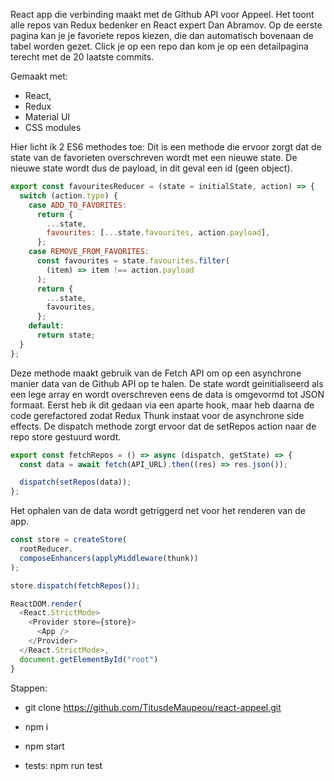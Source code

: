 

React app die verbinding maakt met de Github API voor Appeel. Het toont alle repos van Redux bedenker en React expert Dan Abramov. Op de eerste pagina kan je je favoriete repos kiezen, die dan automatisch bovenaan de tabel worden gezet. Click je op een repo dan kom je op een detailpagina terecht met de 20 laatste commits.

Gemaakt met:
  - React,
  - Redux
  - Material UI
  - CSS modules

Hier licht ik 2 ES6 methodes toe: Dit is een methode die ervoor zorgt dat de state van de favorieten overschreven wordt met een nieuwe state. De nieuwe state wordt dus de payload, in dit geval een id (geen object).

```javascript
export const favouritesReducer = (state = initialState, action) => {
  switch (action.type) {
    case ADD_TO_FAVORITES:
      return {
        ...state,
        favourites: [...state.favourites, action.payload],
      };
    case REMOVE_FROM_FAVORITES:
      const favourites = state.favourites.filter(
        (item) => item !== action.payload
      );
      return {
        ...state,
        favourites,
      };
    default:
      return state;
  }
};
```
Deze methode maakt gebruik van de Fetch API om op een asynchrone manier data van de Github API op te halen. De state wordt geinitialiseerd als een lege array en wordt overschreven eens de data is omgevormd tot JSON formaat. Eerst heb ik dit gedaan via een aparte hook, maar heb daarna de code gerefactored zodat Redux Thunk instaat voor de asynchrone side effects. De dispatch methode zorgt ervoor dat de setRepos action naar de repo store gestuurd wordt.

```javascript
export const fetchRepos = () => async (dispatch, getState) => {
  const data = await fetch(API_URL).then((res) => res.json());

  dispatch(setRepos(data));
};
```
Het ophalen van de data wordt getriggerd net voor het renderen van de app.

```javascript
const store = createStore(
  rootReducer,
  composeEnhancers(applyMiddleware(thunk))
);

store.dispatch(fetchRepos());

ReactDOM.render(
  <React.StrictMode>
    <Provider store={store}>
      <App />
    </Provider>
  </React.StrictMode>,
  document.getElementById("root")
}
```

Stappen:

- git clone https://github.com/TitusdeMaupeou/react-appeel.git

- npm i

- npm start

- tests: npm run test
